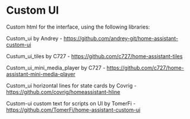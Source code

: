 # Custom UI

Custom html for the interface, using the following libraries:

Custom_ui by Andrey - https://github.com/andrey-git/home-assistant-custom-ui

Custum_ui_tiles by C727 - https://github.com/c727/home-assistant-tiles

Custom_ui_mini_media_player by C727 - https://github.com/c727/home-assistant-mini-media-player

Custom_ui horizontal lines for state cards by Covrig - https://github.com/covrig/homeassistant-hline

Custom-ui custom text for scripts on UI by TomerFi - https://github.com/TomerFi/home-assistant-custom-ui
